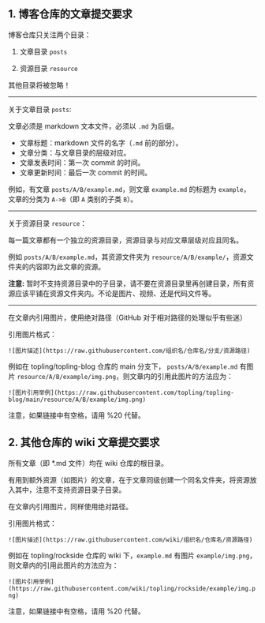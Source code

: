 
## 1. 博客仓库的文章提交要求

博客仓库只关注两个目录：

1. 文章目录 `posts`

2. 资源目录 `resource`

其他目录将被忽略！

---

关于文章目录 `posts`:

文章必须是 markdown 文本文件，必须以 `.md` 为后缀。

* 文章标题：markdown 文件的名字（`.md` 前的部分）。
* 文章分类：与文章目录的层级对应。
* 文章发表时间：第一次 commit 的时间。
* 文章更新时间：最后一次 commit 的时间。



例如，有文章 `posts/A/B/example.md`，则文章 `example.md` 的标题为 `example`，文章的分类为 `A->B`（即 `A` 类别的子类 `B`）。

---

关于资源目录 `resource`：

每一篇文章都有一个独立的资源目录，资源目录与对应文章层级对应且同名。

例如 `posts/A/B/example.md`，其资源文件夹为 `resource/A/B/example/`，资源文件夹的内容即为此文章的资源。

**注意:** 暂时不支持资源目录中的子目录，请不要在资源目录里再创建目录，所有资源应该平铺在资源文件夹内。不论是图片、视频、还是代码文件等。

---

在文章内引用图片，使用绝对路径（GitHub 对于相对路径的处理似乎有些迷）

引用图片格式：

```
![图片描述](https://raw.githubusercontent.com/组织名/仓库名/分支/资源路径)
```



例如在 topling/topling-blog 仓库的 main 分支下， `posts/A/B/example.md` 有图片 `resource/A/B/example/img.png`，则文章内的引用此图片的方法应为：

`![图片引用举例](https://raw.githubusercontent.com/topling/topling-blog/main/resource/A/B/example/img.png)`

注意，如果链接中有空格，请用 %20 代替。






## 2. 其他仓库的 wiki 文章提交要求

所有文章（即 \*.md 文件）均在 wiki 仓库的根目录。  

有用到额外资源（如图片）的文章，在于文章同级创建一个同名文件夹，将资源放入其中，注意不支持资源目录子目录。

在文章内引用图片，同样使用绝对路径。

引用图片格式：

```
![图片描述](https://raw.githubusercontent.com/wiki/组织名/仓库名/资源路径)
```

例如在 topling/rockside 仓库的 wiki 下，`example.md` 有图片 `example/img.png`，则文章内的引用此图片的方法应为：

`![图片引用举例](https://raw.githubusercontent.com/wiki/topling/rockside/example/img.png)`

注意，如果链接中有空格，请用 %20 代替。
